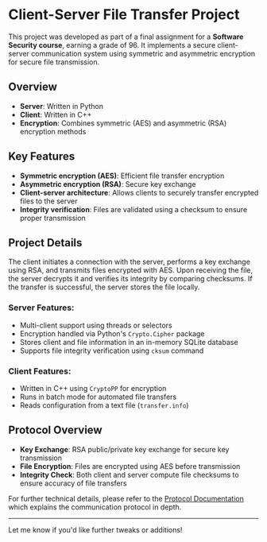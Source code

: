 # Client-Server File Transfer Project

This project was developed as part of a final assignment for a **Software Security course**, earning a grade of 96. It implements a secure client-server communication system using symmetric and asymmetric encryption for secure file transmission.

## Overview

- **Server**: Written in Python
- **Client**: Written in C++
- **Encryption**: Combines symmetric (AES) and asymmetric (RSA) encryption methods

## Key Features

- **Symmetric encryption (AES)**: Efficient file transfer encryption
- **Asymmetric encryption (RSA)**: Secure key exchange
- **Client-server architecture**: Allows clients to securely transfer encrypted files to the server
- **Integrity verification**: Files are validated using a checksum to ensure proper transmission

## Project Details

The client initiates a connection with the server, performs a key exchange using RSA, and transmits files encrypted with AES. Upon receiving the file, the server decrypts it and verifies its integrity by comparing checksums. If the transfer is successful, the server stores the file locally.

### Server Features:
- Multi-client support using threads or selectors
- Encryption handled via Python's `Crypto.Cipher` package
- Stores client and file information in an in-memory SQLite database
- Supports file integrity verification using `cksum` command

### Client Features:
- Written in C++ using `CryptoPP` for encryption
- Runs in batch mode for automated file transfers
- Reads configuration from a text file (`transfer.info`)

## Protocol Overview

- **Key Exchange**: RSA public/private key exchange for secure key transmission
- **File Encryption**: Files are encrypted using AES before transmission
- **Integrity Check**: Both client and server compute file checksums to ensure accuracy of file transfers

For further technical details, please refer to the [Protocol Documentation](./DOCS/maman15.docx) which explains the communication protocol in depth.

---

Let me know if you'd like further tweaks or additions!
